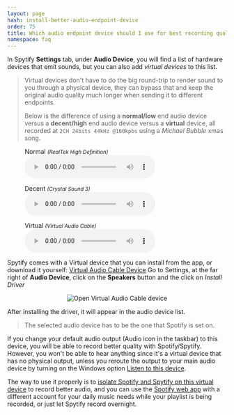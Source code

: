 ```yaml
---
layout: page
hash: install-better-audio-endpoint-device
order: 75
title: Which audio endpoint device should I use for best recording quality? (Virtual Audio Cable)
namespace: faq
---
```


In Spytify **Settings** tab, under **Audio Device**, you will find a list of hardware devices that emit sounds, but you can also add _virtual devices_ to this list.

> Virtual devices don't have to do the big round-trip to render sound to you through a physical device, they can bypass that and keep the original audio quality much longer when sending it to different endpoints.
>
> Below is the difference of using a **normal/low** end audio device versus a **decent/high** end audio device versus a **virtual** device, all recorded at `2CH 24bits 44kHz @160kpbs` using a _Michael Bubble_ xmas song.

<figure>
    <figcaption>Normal <i style="font-size:85%">(RealTek High Definition)</i></figcaption>
    <audio
        controls
        src="./assets/audio/worst-2CH-24bits-44kHz-160kbps.mp3">
            <code>Your browser does not support the <kbd>audio</kbd> element.</code>
    </audio>
</figure>
<figure>
    <figcaption>Decent <i style="font-size:85%">(Crystal Sound 3)</i></figcaption>
    <audio
        controls
        src="./assets/audio/better-2CH-24bits-44kHz-160kbps.mp3">
            <code>Your browser does not support the <kbd>audio</kbd> element.</code>
    </audio>
</figure>
<figure>
    <figcaption>Virtual <i style="font-size:85%">(Virtual Audio Cable)</i></figcaption>
    <audio
        controls
        src="./assets/audio/virtual-2CH-24bits-44kHz-160kbps.mp3">
            <code>Your browser does not support the <kbd>audio</kbd> element.</code>
    </audio>
</figure>

Spytify comes with a Virtual device that you can install from the app, or download it yourself: [Virtual Audio Cable Device](https://www.vb-audio.com/Cable/)
Go to Settings, at the far right of **Audio Device**, click on the **Speakers** button and the click on _Install Driver_

<p align="center"><img alt="Open Virtual Audio Cable device" src="./assets/images/faq_open_vac.png" /></p>

After installing the driver, it will appear in the audio device list.

> The selected audio device has to be the one that Spotify is set on.

If you change your default audio output (Audio icon in the taskbar) to this device, you will be able to record better quality with Spotify/Spytify. However, you won't be able to hear anything since it's a virtual device that has no physical output, unless you reroute the output to your main audio device by turning on the Windows option [Listen to this device](#listen-to-virtual-device).

The way to use it properly is to [isolate Spotify and Spytify on this virtual device](#isolate-spotify-audio-endpoint) to record better audio, and you can use the [Spotify web app](https://open.spotify.com) with a different account for your daily music needs while your playlist is being recorded, or just let Spytify record overnight.
